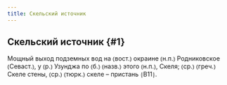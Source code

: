 ```yaml
---
title: Скельский источник
---
```

## Скельский источник {#1}

Мощный выход подземных вод на ⦅вост.⦆ окраине ⦅н.п.⦆ Родниковское ⦅Севаст.⦆, у ⦅р.⦆ Узунджа по ⦅б.⦆ ⦅назв.⦆ этого ⦅н.п.⦆, Скеля; ⦅ср.⦆ ⦅греч.⦆ Скеле стены, ⦅ср.⦆ ⦅тюрк.⦆ скеле – пристань ⦃В11⦄.
